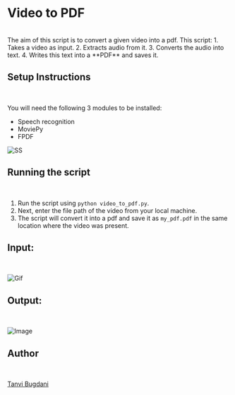 # Video to PDF
<br/>
The aim of this script is to convert a given video into a pdf.
This script:
1. Takes a video as input.
2. Extracts audio from it.
3. Converts the audio into text.
4. Writes this text into a **PDF** and saves it.

## Setup Instructions
<br/>

You will need the following 3 modules to be installed:
- Speech recognition
- MoviePy
- FPDF

![SS](https://imgur.com/2hkjIky.png)

## Running the script
<br/>

1. Run the script using `python video_to_pdf.py`.
2. Next, enter the file path of the video from your local machine.
3. The script will convert it into a pdf and save it as `my_pdf.pdf` in the same location where the video was present.

## Input:
<br/>

![Gif](https://imgur.com/UPuFi4P.gif)

## Output:
<br/>

![Image](https://imgur.com/sRmEiSg.png)

## Author
<br/>

[Tanvi Bugdani](https://github.com/tanvi355)
